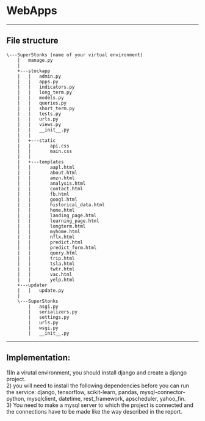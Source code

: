 # WebApps
------------------------------
## File structure
```
\---SuperStonks (name of your virtual environment)
    |   manage.py
    |   
    +---stockapp
    |   |   admin.py
    |   |   apps.py
    |   |   indicators.py
    |   |   long_term.py
    |   |   models.py
    |   |   queries.py
    |   |   short_term.py
    |   |   tests.py
    |   |   urls.py
    |   |   views.py
    |   |   __init__.py
    |   |   
    |   +---static
    |   |       api.css
    |   |       main.css
    |   |          
    |   +---templates
    |   |       aapl.html
    |   |       about.html
    |   |       amzn.html
    |   |       analysis.html
    |   |       contact.html
    |   |       fb.html
    |   |       googl.html
    |   |       historical_data.html
    |   |       home.html
    |   |       landing_page.html
    |   |       learning_page.html
    |   |       longterm.html
    |   |       myhome.html
    |   |       nflx.html
    |   |       predict.html
    |   |       predict_form.html
    |   |       query.html
    |   |       trip.html
    |   |       tsla.html
    |   |       twtr.html
    |   |       vac.html
    |   |       yelp.html
    +---updater
    |   |   update.py            
    |           
    \---SuperStonks
        |   asgi.py
        |   serializers.py
        |   settings.py
        |   urls.py
        |   wsgi.py
        |   __init__.py
```
-------------------------------
## Implementation:
1)In a virutal environment, you should install django and create a django project. <br />
2) you will need to install the following dependencies before you can run the service: django, tensorflow, scikit-learn, pandas, mysql-connector-python,
mysqlclient, datetime, rest_framework, apscheduler, yahoo_fin.<br />
3) You need to make a mysql server to which the project is connected and the connections have to be made like the way described in the report.<br />
